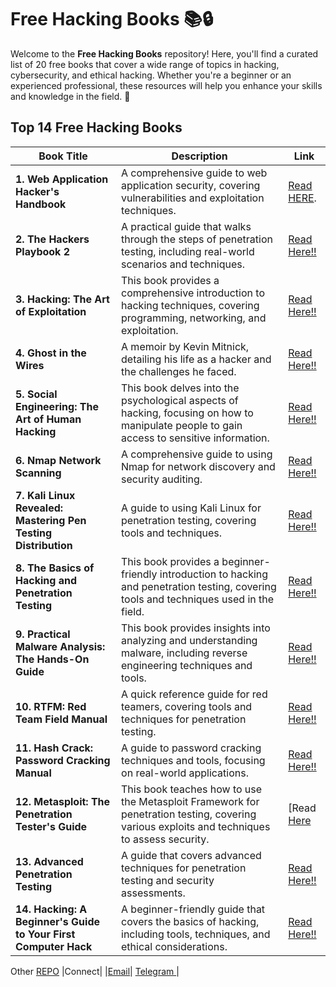 # Free Hacking Books 📚🔒

Welcome to the **Free Hacking Books** repository! Here, you'll find a curated list of 20 free books that cover a wide range of topics in hacking, cybersecurity, and ethical hacking. Whether you're a beginner or an experienced professional, these resources will help you enhance your skills and knowledge in the field. 🚀

## Top 1️4️ Free Hacking Books

| Book Title | Description | Link |
|------------|-------------|------|
| **1. Web Application Hacker's Handbook** | A comprehensive guide to web application security, covering vulnerabilities and exploitation techniques. | [Read HERE](https://edu.anarcho-copy.org/Against%20Security%20-%20Self%20Security/Dafydd%20Stuttard,%20Marcus%20Pinto%20-%20The%20web%20application%20hacker's%20handbook_%20finding%20and%20exploiting%20security%20flaws-Wiley%20(2011).pdf). | 
| **2. The Hackers Playbook 2** | A practical guide that walks through the steps of penetration testing, including real-world scenarios and techniques. | [Read Here!!](https://someplace-else.neocities.org/books/The%20Hacker%20Playbook%202%20-%20Practical%20Guide%20To%20Penetration%20Testing.pdf)|
| **3. Hacking: The Art of Exploitation** | This book provides a comprehensive introduction to hacking techniques, covering programming, networking, and exploitation. | [Read Here!!](https://www.kea.nu/files/textbooks/humblesec/hacking_artofexploitation_2ndedition.pdf) |
| **4. Ghost in the Wires** | A memoir by Kevin Mitnick, detailing his life as a hacker and the challenges he faced. | [Read Here!!](https://bibliocecifi.wordpress.com/wp-content/uploads/2017/05/ghost-in-the-wires-kevin-mitnick.pdf) |
| **5. Social Engineering: The Art of Human Hacking** | This book delves into the psychological aspects of hacking, focusing on how to manipulate people to gain access to sensitive information. | [Read Here!!](https://ia801200.us.archive.org/33/items/TheAgeOfManipulationWilsonBryanKey/Social%20Engineering%20-%20the%20Art%20of%20Human%20Hacking.pdf)|
| **6. Nmap Network Scanning** | A comprehensive guide to using Nmap for network discovery and security auditing. | [Read Here!!](https://nmap.org/book/intro.html) |
| **7. Kali Linux Revealed: Mastering Pen Testing Distribution** | A guide to using Kali Linux for penetration testing, covering tools and techniques. | [Read Here!!](https://upload.wikimedia.org/wikipedia/commons/5/5d/Kali-Linux-Revealed-2021-edition.pdf) |
| **8. The Basics of Hacking and Penetration Testing** | This book provides a beginner-friendly introduction to hacking and penetration testing, covering tools and techniques used in the field. | [Read Here!!](https://wqreytuk.github.io/Patrick+Engebretson+The+Basics+of+Hacking+and+Penetration+Testing,+Second+Edition+%282013%29.pdf) |
| **9. Practical Malware Analysis: The Hands-On Guide** | This book provides insights into analyzing and understanding malware, including reverse engineering techniques and tools. | [Read Here!!](https://www.kea.nu/files/textbooks/humblesec/practicalmalwareanalysis.pdf) |
| **10. RTFM: Red Team Field Manual** | A quick reference guide for red teamers, covering tools and techniques for penetration testing. | [Read Here!!](https://kolegite.com/EE_library/books_and_lectures/%D0%9A%D0%B8%D0%B1%D0%B5%D1%80%D1%81%D0%B8%D0%B3%D1%83%D1%80%D0%BD%D0%BE%D1%81%D1%82/RTFM%20Red%20Team%20Field%20Manual%20v2%20--%20Ben%20Clark%20%26%20Nick%20Downer.pdf) |
| **11. Hash Crack: Password Cracking Manual** | A guide to password cracking techniques and tools, focusing on real-world applications. | [Read Here!!](https://www.amazon.in/Hash-Crack-Password-Cracking-Manual/dp/1793458618) |
| **12. Metasploit: The Penetration Tester's Guide** | This book teaches how to use the Metasploit Framework for penetration testing, covering various exploits and techniques to assess security. | [Read [Here](https://www.kea.nu/files/textbooks/humblesec/metasploit_apenetrationtestersguide.pdf) |
| **13. Advanced Penetration Testing** | A guide that covers advanced techniques for penetration testing and security assessments. | [Read Here!!](https://elhacker.info/manuales/Cybersecurity%20Books/Advanced%20Penetration%20Testing%20-%20Hacking%20the%20World_s%20Most%20Secure%20Networks.pdf) |
| **14. Hacking: A Beginner's Guide to Your First Computer Hack** | A beginner-friendly guide that covers the basics of hacking, including tools, techniques, and ethical considerations. | [Read Here!!](http://repo.darmajaya.ac.id/3933/1/Hacking_%20Beginner%20to%20Expert%20Guide%20to%20Computer%20Hacking%2C%20Basic%20Security%2C%20and%20Penetration%20Testing%20%28Computer%20Science%20Series%29%20%28%20PDFDrive%20%29%20%281%29.pdf) |

Other [REPO](https://github.com/Pradeep-161) 
|Connect| 
|[Email](mailto:pradeep16@duck.com)| [Telegram ](https://t.me/Network_16)|

